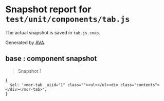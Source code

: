 # Snapshot report for `test/unit/components/tab.js`

The actual snapshot is saved in `tab.js.snap`.

Generated by [AVA](https://ava.li).

## base : component snapshot

> Snapshot 1

    {
      $el: '<mor-tab _uiid="1" class=""><ul></ul><div class="contents"></div></mor-tab>',
    }

